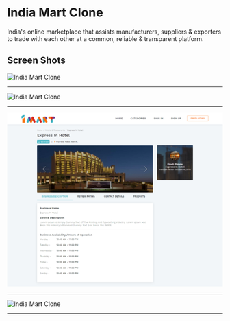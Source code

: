 # India Mart Clone
India's online marketplace that assists manufacturers, suppliers &amp; exporters to trade with each other at a common, reliable &amp; transparent platform.

## Screen Shots
![India Mart Clone](https://github.com/LazyBruceWayne/india_mart_clone/blob/master/OM1.png)
<hr>

![India Mart Clone](https://github.com/LazyBruceWayne/india_mart_clone/blob/master/OM2.png)
<hr>

![India Mart Clone](https://github.com/LazyBruceWayne/india_mart_clone/blob/master/OM3.png)
<hr>

![India Mart Clone](https://github.com/LazyBruceWayne/india_mart_clone/blob/master/OM34png)
<hr>
